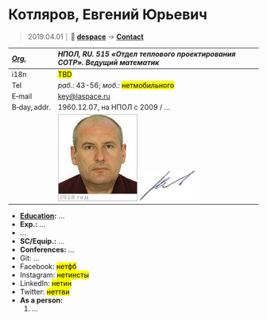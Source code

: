 # Котляров, Евгений Юрьевич
> 2019.04.01 ┊ **🚀 [despace](index.md)** → **[Contact](contact.md)**

|*[Org.](contact.md)*|*НПОЛ, RU. 515 «Отдел теплового проектирования СОТР». Ведущий математик*|
|:--|:--|
|i18n| <mark>TBD</mark> |
|Tel| *раб.:* 43-56; *моб.:* <mark>нетмобильного</mark> |
|E‑mail| <key@laspace.ru> |
|B‑day, addr.| 1960.12.07, на НПОЛ с 2009 / … |
|| [![](f/contact/k/kotlyarov_001_photo_thumb.jpg)](f/contact/k/kotlyarov_001_photo.jpg) [![](f/contact/k/kotlyarov_001_sign_thumb.jpg)](f/contact/k/kotlyarov_001_sign.png) |

   - **[Education](edu.md):** …
   - **Exp.:** …
   - …
   - **SC/Equip.:** …
   - **Conferences:** …
   - Git: …
   - Facebook: <mark>нетфб</mark>
   - Instagram: <mark>нетинсты</mark>
   - LinkedIn: <mark>нетин</mark>
   - Twitter: <mark>неттви</mark>
   - **As a person:**
      1. …
